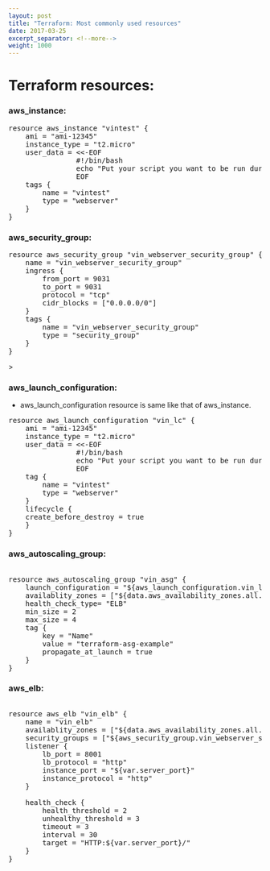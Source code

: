 ```yaml
---
layout: post
title: "Terraform: Most commonly used resources"
date: 2017-03-25
excerpt_separator: <!--more-->
weight: 1000
---
```


# Terraform resources:

### aws_instance:
<pre>
resource aws_instance "vintest" {
	ami = "ami-12345"
	instance_type = "t2.micro"
	user_data = <<-EOF
				#!/bin/bash
				echo "Put your script you want to be run during cloud init"
				EOF
	tags {
		name = "vintest"
		type = "webserver"
	}
}
</pre>

<!--more-->

### aws_security_group:

<pre>
resource aws_security_group "vin_webserver_security_group" {
	name = "vin_webserver_security_group"
	ingress {
		from_port = 9031
		to_port = 9031
		protocol = "tcp"
		cidr_blocks = ["0.0.0.0/0"]
	}
	tags {
		name = "vin_webserver_security_group"
		type = "security_group"
	}	
}
</pre>>

### aws_launch_configuration:
- aws_launch_configuration resource is same like that of aws_instance.
<pre>
resource aws_launch_configuration "vin_lc" {
	ami = "ami-12345"
	instance_type = "t2.micro"
	user_data = <<-EOF
				#!/bin/bash
				echo "Put your script you want to be run during cloud init"
				EOF
	tag {
		name = "vintest"
		type = "webserver"
	}
	lifecycle {
	create_before_destroy = true
	}
}
</pre>

### aws_autoscaling_group:

<pre>

resource aws_autoscaling_group "vin_asg" {
	launch_configuration = "${aws_launch_configuration.vin_lc.id}"
	availablity_zones = ["${data.aws_availability_zones.all.names}"]
	health_check_type= "ELB"
	min_size = 2
	max_size = 4
	tag {
		key = "Name"
		value = "terraform-asg-example"
		propagate_at_launch = true
	}
}
</pre>

### aws_elb:

<pre>

resource aws_elb "vin_elb" {
	name = "vin_elb"
	availablity_zones = ["${data.aws_availability_zones.all.names}"]
	security_groups = ["${aws_security_group.vin_webserver_security_group.id}"]
	listener {
		lb_port = 8001
		lb_protocol = "http"
		instance_port = "${var.server_port}"
		instance_protocol = "http"
	}

	health_check {
		health_threshold = 2
		unhealthy_threshold = 3
		timeout = 3
		interval = 30
		target = "HTTP:${var.server_port}/"
	}
}
</pre>

